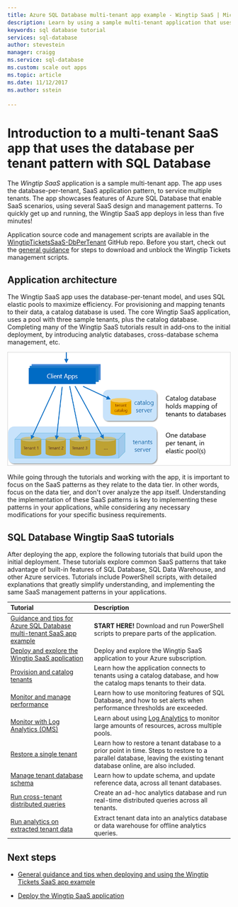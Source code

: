 ```yaml
---
title: Azure SQL Database multi-tenant app example - Wingtip SaaS | Microsoft Docs 
description: Learn by using a sample multi-tenant application that uses Azure SQL Database, the Wingtip SaaS example
keywords: sql database tutorial
services: sql-database
author: stevestein
manager: craigg
ms.service: sql-database
ms.custom: scale out apps
ms.topic: article
ms.date: 11/12/2017
ms.author: sstein

---
```

# Introduction to a multi-tenant SaaS app that uses the database per tenant pattern with SQL Database

The *Wingtip SaaS* application is a sample multi-tenant app. The app uses the database-per-tenant, SaaS application pattern, to service multiple tenants. The app showcases features of Azure SQL Database that enable SaaS scenarios, using several SaaS design and management patterns. To quickly get up and running, the Wingtip SaaS app deploys in less than five minutes!

Application source code and management scripts are available in the [WingtipTicketsSaaS-DbPerTenant](https://github.com/Microsoft/WingtipTicketsSaaS-DbPerTenant) GitHub repo. Before you start, check out the [general guidance](saas-tenancy-wingtip-app-guidance-tips.md) for steps to download and unblock the Wingtip Tickets management scripts.

## Application architecture

The Wingtip SaaS app uses the database-per-tenant model, and uses SQL elastic pools to maximize efficiency. For provisioning and mapping tenants to their data, a catalog database is used. The core Wingtip SaaS application, uses a pool with three sample tenants, plus the catalog database. Completing many of the Wingtip SaaS tutorials result in add-ons to the initial deployment, by introducing analytic databases, cross-database schema management, etc.


![Wingtip SaaS architecture](media/saas-dbpertenant-wingtip-app-overview/app-architecture.png)


While going through the tutorials and working with the app, it is important to focus on the SaaS patterns as they relate to the data tier. In other words, focus on the data tier, and don't over analyze the app itself. Understanding the implementation of these SaaS patterns is key to implementing these patterns in your applications, while considering any necessary modifications for your specific business requirements.

## SQL Database Wingtip SaaS tutorials

After deploying the app, explore the following tutorials that build upon the initial deployment. These tutorials explore common SaaS patterns that take advantage of built-in features of SQL Database, SQL Data Warehouse, and other Azure services. Tutorials include PowerShell scripts, with detailed explanations that greatly simplify understanding, and implementing the same SaaS management patterns in your applications.


| Tutorial | Description |
|:--|:--|
| [Guidance and tips for Azure SQL Database multi-tenant SaaS app example](saas-tenancy-wingtip-app-guidance-tips.md) | **START HERE!** Download and run PowerShell scripts to prepare parts of the application. |
|[Deploy and explore the Wingtip SaaS application](saas-dbpertenant-get-started-deploy.md)|  Deploy and explore the Wingtip SaaS application to your Azure subscription. |
|[Provision and catalog tenants](saas-dbpertenant-provision-and-catalog.md)| Learn how the application connects to tenants using a catalog database, and how the catalog maps tenants to their data. |
|[Monitor and manage performance](saas-dbpertenant-performance-monitoring.md)| Learn how to use monitoring features of SQL Database, and how to set alerts when performance thresholds are exceeded. |
|[Monitor with Log Analytics (OMS)](saas-dbpertenant-log-analytics.md) | Learn about using [Log Analytics](../log-analytics/log-analytics-overview.md) to monitor large amounts of resources, across multiple pools. |
|[Restore a single tenant](saas-dbpertenant-restore-single-tenant.md)| Learn how to restore a tenant database to a prior point in time. Steps to restore to a parallel database, leaving the existing tenant database online, are also included. |
|[Manage tenant database schema](saas-tenancy-schema-management.md)| Learn how to update schema, and update reference data, across all tenant databases. |
|[Run cross-tenant distributed queries](saas-tenancy-cross-tenant-reporting.md) | Create an ad-hoc analytics database and run real-time distributed queries across all tenants.  |
|[Run analytics on extracted tenant data](saas-tenancy-tenant-analytics.md) | Extract tenant data into an analytics database or data warehouse for offline analytics queries. |


## Next steps

- [General guidance and tips when deploying and using the Wingtip Tickets SaaS app example](saas-tenancy-wingtip-app-guidance-tips.md)

- [Deploy the Wingtip SaaS application](saas-dbpertenant-get-started-deploy.md)
